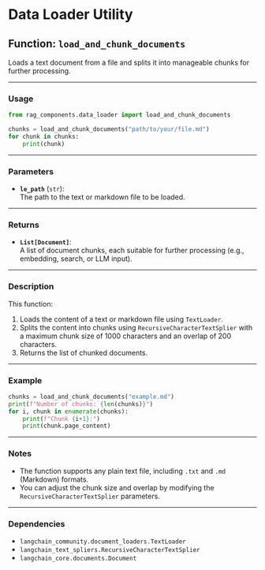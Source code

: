 # Data Loader Utility

## Function: `load_and_chunk_documents`

Loads a text document from a file and splits it into manageable chunks for further processing.

---

### **Usage**

```python
from rag_components.data_loader import load_and_chunk_documents

chunks = load_and_chunk_documents("path/to/your/file.md")
for chunk in chunks:
    print(chunk)
```

---

### **Parameters**

- **`le_path`** (`str`):  
  The path to the text or markdown file to be loaded.

---

### **Returns**

- **`List[Document]`**:  
  A list of document chunks, each suitable for further processing (e.g., embedding, search, or LLM input).

---

### **Description**

This function:
1. Loads the content of a text or markdown file using `TextLoader`.
2. Splits the content into chunks using `RecursiveCharacterTextSplier` with a maximum chunk size of 1000 characters and an overlap of 200 characters.
3. Returns the list of chunked documents.

---

### **Example**

```python
chunks = load_and_chunk_documents("example.md")
print(f"Number of chunks: {len(chunks)}")
for i, chunk in enumerate(chunks):
    print(f"Chunk {i+1}:")
    print(chunk.page_content)
```

---

### **Notes**

- The function supports any plain text file, including `.txt` and `.md` (Markdown) formats.
- You can adjust the chunk size and overlap by modifying the `RecursiveCharacterTextSplier` parameters.

---

### **Dependencies**

- `langchain_community.document_loaders.TextLoader`
- `langchain_text_spliers.RecursiveCharacterTextSplier`
- `langchain_core.documents.Document`